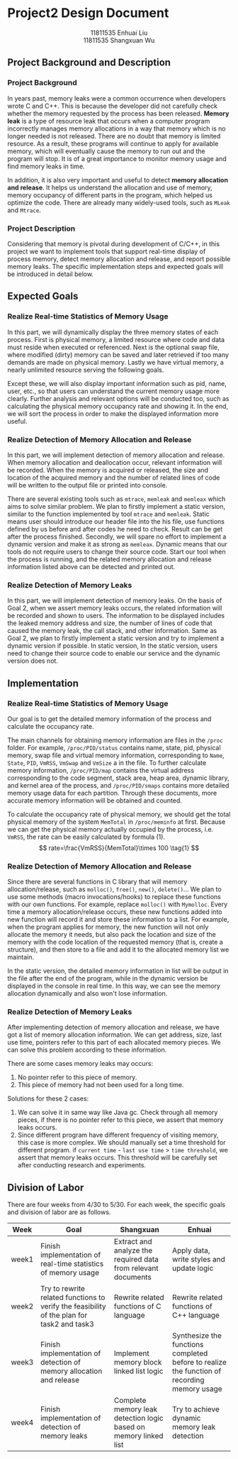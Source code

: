 # Project2 Design Document

<div align=center>11811535 Enhuai Liu<br>11811535 Shangxuan Wu</div>

## Project Background and Description

### Project Background

In years past, memory leaks were a common occurrence when developers wrote C and C++. This is because the developer did not carefully check whether the memory requested by the process has been released. **Memory leak** is a type of resource leak that occurs when a computer program incorrectly manages memory allocations in a way that memory which is no longer needed is not released. There are no doubt that memory is limited resource. As a result, these programs will continue to apply for available memory, which will eventually cause the memory to run out and the program will stop. It is of a great importance to monitor memory usage and find memory leaks in time.

In addition, it is also very important and useful to detect **memory allocation and release**. It helps us understand the allocation and use of memory, memory occupancy of different parts in the program, which helped us optimize the code. There are already many widely-used tools, such as `MLeak` and `Mtrace`.

### Project Description

Considering that memory is pivotal during development of C/C++, in this project we want to implement tools that support real-time display of process memory, detect memory allocation and release, and report possible memory leaks. The specific implementation steps and expected goals will be introduced in detail below.


## Expected Goals

### Realize Real-time Statistics of Memory Usage

In this part, we will dynamically display the three memory states of each process. First is physical memory, a  limited resource where code and data must reside when executed or referenced. Next is the optional swap file, where modified (dirty) memory can be saved and later retrieved if too many demands are made on physical memory. Lastly we have virtual memory, a nearly unlimited resource serving the following goals. 

Except these, we will also display important information such as pid, name, user, etc., so that users can understand the current memory usage more clearly. Further analysis and relevant options will be conducted too, such as calculating the physical memory occupancy rate and showing it. In the end, we will sort the process in order to make the displayed information more useful.

### Realize Detection of Memory Allocation and Release

In this part, we will implement detection of memory allocation and release. When memory allocation and deallocation occur, relevant information will be recorded. When the memory is acquired or released, the size and location of the acquired memory and the number of related lines of code will be written to the output file or printed into console.

There are several existing tools such as `mtrace`, `memleak` and `memleax` which aims to solve similar problem. We plan to firstly implement a static version, similar to the function implemented by tool `mtrace` and `memleak`. Static means user should introduce our header file into the his file, use functions defined by us before and after codes he need to check. Result can be get after the process finished. Secondly, we will spare no effort to implement a dynamic version and make it as strong as `memleax`. Dynamic means that our tools do not require users to change their source code. Start our tool when the process is running, and the related memory allocation and release information listed above can be detected and printed out.

### Realize Detection of Memory Leaks

In this part, we will implement detection of memory leaks. On the basis of Goal 2, when we assert memory leaks occurs, the related information will be recorded and shown to users. The information to be displayed includes the leaked memory address and size, the number of lines of code that caused the memory leak, the call stack, and other information. Same as Goal 2, we plan to firstly implement a static version and try to implement a dynamic version if possible. In static version, In the static version, users need to change their source code to enable our service and the dynamic version does not.

## Implementation

### Realize Real-time Statistics of Memory Usage

Our goal is to get the detailed memory information of the process and calculate the occupancy rate. 

The main channels for obtaining memory information are files in the `/proc` folder. For example, `/proc/PID/status` contains name, state, pid, physical memory, swap file and virtual memory information, corresponding to `Name`, `State`, `PID`, `VmRSS`, `VmSwap` and `VmSize` a in the file. To further calculate memory information, `/proc/PID/map` contains the virtual address corresponding to the code segment, stack area, heap area, dynamic library, and kernel area of the process, and `/proc/PID/smaps` contains more detailed memory usage data for each partition. Through these documents, more accurate memory information will be obtained and counted.

To calculate the occupancy rate of physical memory, we should get the total physical memory of the system  `MemTotal` in `/proc/meminfo` at first. Because we can get the physical memory actually occupied by the process, i.e. `VmRSS`, the rate can be easily calculated by formula (1).
$$
rate=\frac{VmRSS}{MemTotal}\times 100
\tag{1}
$$

### Realize Detection of Memory Allocation and Release

Since there are several functions in C library that will memory allocation/release, such as `molloc()`, `free()`, `new()`, `delete()`... We plan to use some methods (macro invocations/hooks) to replace these functions with our own functions. For example, replace `molloc()` with `Mymolloc`. Every time a memory allocation/release occurs, these new functions added into new function will record it and store these information to a list. For example, when the program applies for memory, the new function will not only allocate the memory it needs, but also pack the location and size of the memory with the code location of the requested memory (that is, create a structure), and then store to a file and add it to the allocated memory list we maintain. 

In the static version, the detailed memory information in list will be output in the file after the end of the program, while in the dynamic version be displayed in the console in real time. In this way, we can see the memory allocation dynamically and also won't lose information.

### Realize Detection of Memory Leaks

After implementing detection of memory allocation and release, we have got a list of memory allocation information. We can get address, size,  last use time, pointers refer to this part of each allocated memory pieces. We can solve this problem according to these information.

There are some cases memory leaks may occurs:

1. No pointer refer to this piece of memory.
2. This piece of memory had not been used for a long time.

Solutions for these 2 cases:

1. We can solve it in same way like Java gc. Check through all memory pieces, if there is no pointer refer to this piece, we assert that memory leaks occurs. 
2. Since different program have different frequency of visiting memory, this case is more complex. We should manually set a time threshold for different program. if `current time` - `last use time` > `time threshold`, we assert that memory leaks occurs. This threshold will be carefully set after conducting research and experiments.


## Division of Labor

There are four weeks from 4/30 to 5/30. For each week, the specific goals and division of labor are as follows.

| Week  | Goal                                                         | Shangxuan                                                    | Enhuai                                                       |
| ----- | ------------------------------------------------------------ | ------------------------------------------------------------ | ------------------------------------------------------------ |
| week1 | Finish implementation of real-time statistics of memory usage | Extract and analyze the required data from relevant documents | Apply data, write styles and update logic                    |
| week2 | Try to rewrite related functions to verify the feasibility of the plan for task2 and task3 | Rewrite related functions of C language                      | Rewrite related functions of C++ language                    |
| week3 | Finish implementation of detection of memory allocation and release | Implement memory block linked list logic                     | Synthesize the functions completed before to realize the function of recording memory usage |
| week4 | Finish implementation of detection of memory leaks           | Complete memory leak detection logic based on memory linked list | Try to achieve dynamic memory leak detection                 |